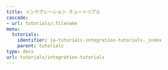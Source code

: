 ```yaml
---
title: インテグレーション チュートリアル
cascade:
- url: tutorials/:filename
menu:
  tutorials:
    identifier: ja-tutorials-integration-tutorials-_index
    parent: tutorials
type: docs
url: tutorials/integration-tutorials
---
```


